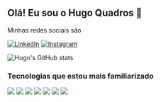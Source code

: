 ## Olá! Eu sou o Hugo Quadros 👋

Minhas redes sociais são

[![LinkedIn](https://img.shields.io/badge/LinkedIn-0077B5?style=for-the-badge&logo=linkedin&logoColor=white)](https://www.linkedin.com/hugoquadros/)
[![Instagram](https://img.shields.io/badge/Instagram-E4405F?style=for-the-badge&logo=instagram&logoColor=white)](https://www.linkedin.com/in/hugo-quadros/)

![Hugo's GitHub stats](https://github-readme-stats.vercel.app/api?username=hugoquadros&show_icons=true&theme=tokyonight)

### Tecnologias que estou mais familiarizado

<div>
    <img src="https://img.shields.io/badge/HTML5-E34F26?style=for-the-badge&logo=html5&logoColor=white"/>
    <img src="https://img.shields.io/badge/CSS3-1572B6?style=for-the-badge&logo=css3&logoColor=white"/>
    <img src="https://img.shields.io/badge/JavaScript-323330?style=for-the-badge&logo=javascript&logoColor=F7DF1E"/>
    <img src="https://img.shields.io/badge/TypeScript-007ACC?style=for-the-badge&logo=typescript&logoColor=white"/>
    <img src="https://img.shields.io/badge/Java-ED8B00?style=for-the-badge&logo=java&logoColor=white"/>
    <img src="https://img.shields.io/badge/MySQL-00000F?style=for-the-badge&logo=mysql&logoColor=white"/>
    <img src="https://img.shields.io/badge/Python-14354C?style=for-the-badge&logo=python&logoColor=white"/>
</div>
